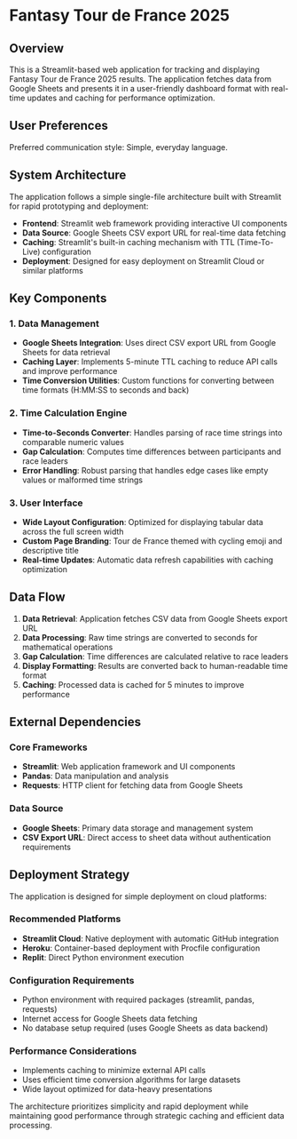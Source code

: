 # Fantasy Tour de France 2025

## Overview

This is a Streamlit-based web application for tracking and displaying Fantasy Tour de France 2025 results. The application fetches data from Google Sheets and presents it in a user-friendly dashboard format with real-time updates and caching for performance optimization.

## User Preferences

Preferred communication style: Simple, everyday language.

## System Architecture

The application follows a simple single-file architecture built with Streamlit for rapid prototyping and deployment:

- **Frontend**: Streamlit web framework providing interactive UI components
- **Data Source**: Google Sheets CSV export URL for real-time data fetching
- **Caching**: Streamlit's built-in caching mechanism with TTL (Time-To-Live) configuration
- **Deployment**: Designed for easy deployment on Streamlit Cloud or similar platforms

## Key Components

### 1. Data Management
- **Google Sheets Integration**: Uses direct CSV export URL from Google Sheets for data retrieval
- **Caching Layer**: Implements 5-minute TTL caching to reduce API calls and improve performance
- **Time Conversion Utilities**: Custom functions for converting between time formats (H:MM:SS to seconds and back)

### 2. Time Calculation Engine
- **Time-to-Seconds Converter**: Handles parsing of race time strings into comparable numeric values
- **Gap Calculation**: Computes time differences between participants and race leaders
- **Error Handling**: Robust parsing that handles edge cases like empty values or malformed time strings

### 3. User Interface
- **Wide Layout Configuration**: Optimized for displaying tabular data across the full screen width
- **Custom Page Branding**: Tour de France themed with cycling emoji and descriptive title
- **Real-time Updates**: Automatic data refresh capabilities with caching optimization

## Data Flow

1. **Data Retrieval**: Application fetches CSV data from Google Sheets export URL
2. **Data Processing**: Raw time strings are converted to seconds for mathematical operations
3. **Gap Calculation**: Time differences are calculated relative to race leaders
4. **Display Formatting**: Results are converted back to human-readable time format
5. **Caching**: Processed data is cached for 5 minutes to improve performance

## External Dependencies

### Core Frameworks
- **Streamlit**: Web application framework and UI components
- **Pandas**: Data manipulation and analysis
- **Requests**: HTTP client for fetching data from Google Sheets

### Data Source
- **Google Sheets**: Primary data storage and management system
- **CSV Export URL**: Direct access to sheet data without authentication requirements

## Deployment Strategy

The application is designed for simple deployment on cloud platforms:

### Recommended Platforms
- **Streamlit Cloud**: Native deployment with automatic GitHub integration
- **Heroku**: Container-based deployment with Procfile configuration
- **Replit**: Direct Python environment execution

### Configuration Requirements
- Python environment with required packages (streamlit, pandas, requests)
- Internet access for Google Sheets data fetching
- No database setup required (uses Google Sheets as data backend)

### Performance Considerations
- Implements caching to minimize external API calls
- Uses efficient time conversion algorithms for large datasets
- Wide layout optimized for data-heavy presentations

The architecture prioritizes simplicity and rapid deployment while maintaining good performance through strategic caching and efficient data processing.